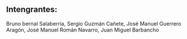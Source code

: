 ## Intengrantes: <br>
Bruno bernal Salaberria, Sergio Guzmán Cañete, José Manuel Guerrero Aragón, José Manuel Román Navarro, Juan Miguel Barbancho
